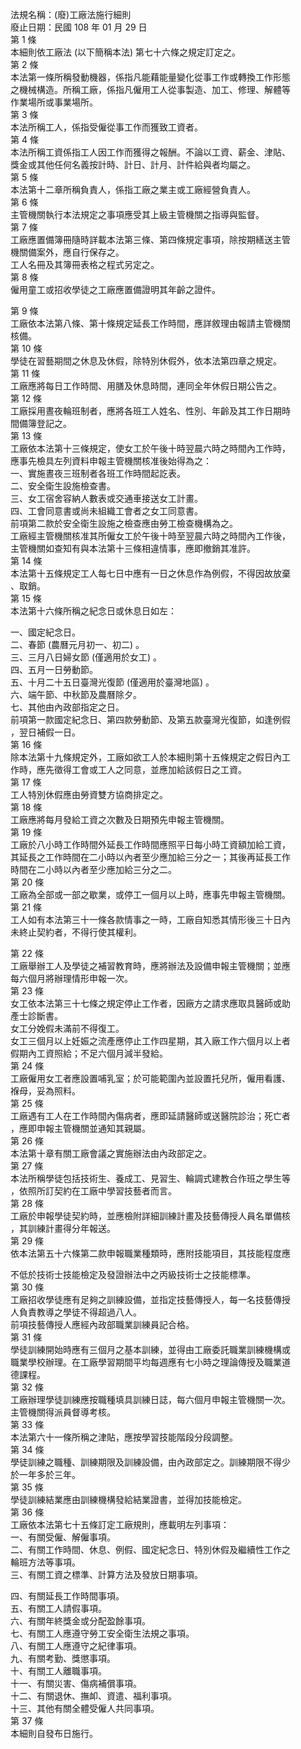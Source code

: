 法規名稱：(廢)工廠法施行細則  
廢止日期：民國 108 年 01 月 29 日  
第 1 條  
本細則依工廠法 (以下簡稱本法) 第七十六條之規定訂定之。  
第 2 條  
本法第一條所稱發動機器，係指凡能藉能量變化從事工作或轉換工作形態  
之機械構造。所稱工廠，係指凡僱用工人從事製造、加工、修理、解體等  
作業場所或事業場所。  
第 3 條  
本法所稱工人，係指受僱從事工作而獲致工資者。  
第 4 條  
本法所稱工資係指工人因工作而獲得之報酬。不論以工資、薪金、津貼、  
獎金或其他任何名義按計時、計日、計月、計件給與者均屬之。  
第 5 條  
本法第十二章所稱負責人，係指工廠之業主或工廠經營負責人。  
第 6 條  
主管機關執行本法規定之事項應受其上級主管機關之指導與監督。  
第 7 條  
工廠應置備簿冊隨時詳載本法第三條、第四條規定事項，除按期繕送主管  
機關備案外，應自行保存之。  
工人名冊及其簿冊表格之程式另定之。  
第 8 條  
僱用童工或招收學徒之工廠應置備證明其年齡之證件。  


第 9 條  
工廠依本法第八條、第十條規定延長工作時間，應詳敘理由報請主管機關  
核備。  
第 10 條  
學徒在習藝期間之休息及休假，除特別休假外，依本法第四章之規定。  
第 11 條  
工廠應將每日工作時間、用膳及休息時間，連同全年休假日期公告之。  
第 12 條  
工廠採用晝夜輪班制者，應將各班工人姓名、性別、年齡及其工作日期時  
間備簿登記之。  
第 13 條  
工廠依本法第十三條規定，使女工於午後十時翌晨六時之時間內工作時，  
應事先檢具左列資料申報主管機關核准後始得為之：  
一、實施晝夜三班制者各班工作時間起訖表。  
二、安全衛生設施檢查書。  
三、女工宿舍容納人數表或交通車接送女工計畫。  
四、工會同意書或尚未組織工會者之女工同意書。  
前項第二款於安全衛生設施之檢查應由勞工檢查機構為之。  
工廠經主管機關核准其所僱女工於午後十時至翌晨六時之時間內工作後，  
主管機關如查知有與本法第十三條相違情事，應即撤銷其准許。  
第 14 條  
本法第十五條規定工人每七日中應有一日之休息作為例假，不得因故放棄  
、取銷。  
第 15 條  
本法第十六條所稱之紀念日或休息日如左：  


一、國定紀念日。  
二、春節 (農曆元月初一、初二) 。  
三、三月八日婦女節 (僅適用於女工) 。  
四、五月一日勞動節。  
五、十月二十五日臺灣光復節 (僅適用於臺灣地區) 。  
六、端午節、中秋節及農曆除夕。  
七、其他由內政部指定之日。  
前項第一款國定紀念日、第四款勞動節、及第五款臺灣光復節，如逢例假  
，翌日補假一日。  
第 16 條  
除本法第十九條規定外，工廠如欲工人於本細則第十五條規定之假日內工  
作時，應先徵得工會或工人之同意，並應加給該假日之工資。  
第 17 條  
工人特別休假應由勞資雙方協商排定之。  
第 18 條  
工廠應將每月發給工資之次數及日期預先申報主管機關。  
第 19 條  
工廠於八小時工作時間外延長工作時間應照平日每小時工資額加給工資，  
其延長之工作時間在二小時以內者至少應加給三分之一；其後再延長工作  
時間在二小時以內者至少應加給三分之二。  
第 20 條  
工廠為全部或一部之歇業，或停工一個月以上時，應事先申報主管機關。  
第 21 條  
工人如有本法第三十一條各款情事之一時，工廠自知悉其情形後三十日內  
未終止契約者，不得行使其權利。  


第 22 條  
工廠舉辦工人及學徒之補習教育時，應將辦法及設備申報主管機關；並應  
每六個月將辦理情形申報一次。  
第 23 條  
女工依本法第三十七條之規定停止工作者，因廠方之請求應取具醫師或助  
產士診斷書。  
女工分娩假未滿前不得復工。  
女工三個月以上妊娠之流產應停止工作四星期，其入廠工作六個月以上者  
假期內工資照給；不足六個月減半發給。  
第 24 條  
工廠僱用女工者應設置哺乳室；於可能範圍內並設置托兒所，僱用看護、  
褓母，妥為照料。  
第 25 條  
工廠遇有工人在工作時間內傷病者，應即延請醫師或送醫院診治；死亡者  
，應即申報主管機關並通知其親屬。  
第 26 條  
本法第十章有關工廠會議之實施辦法由內政部定之。  
第 27 條  
本法所稱學徒包括技術生、養成工、見習生、輪調式建教合作班之學生等  
，依照所訂契約在工廠中學習技藝者而言。  
第 28 條  
工廠於申報學徒契約時，並應檢附詳細訓練計畫及技藝傳授人員名單備核  
，其訓練計畫得分年報送。  
第 29 條  
依本法第五十六條第二款申報職業種類時，應附技能項目，其技能程度應  


不低於技術士技能檢定及發證辦法中之丙級技術士之技能標準。  
第 30 條  
工廠招收學徒應有足夠之訓練設備，並指定技藝傳授人，每一名技藝傳授  
人負責教導之學徒不得超過八人。  
前項技藝傳授人應經內政部職業訓練員記合格。  
第 31 條  
學徒訓練開始時應有三個月之基本訓練，並得由工廠委託職業訓練機構或  
職業學校辦理。在工廠學習期間平均每週應有七小時之理論傳授及職業道  
德課程。  
第 32 條  
工廠辦理學徒訓練應按職種填具訓練日誌，每六個月申報主管機關一次。  
主管機關得派員督導考核。  
第 33 條  
本法第六十一條所稱之津貼，應按學習技能階段分段調整。  
第 34 條  
學徒訓練之職種、訓練期限及訓練設備，由內政部定之。訓練期限不得少  
於一年多於三年。  
第 35 條  
學徒訓練結業應由訓練機構發給結業證書，並得加技能檢定。  
第 36 條  
工廠依本法第七十五條訂定工廠規則，應載明左列事項：  
一、有關受僱、解僱事項。  
二、有關工作時間、休息、例假、國定紀念日、特別休假及繼續性工作之  
輪班方法等事項。  
三、有關工資之標準、計算方法及發放日期事項。  


四、有關延長工作時間事項。  
五、有關工人請假事項。  
六、有關年終獎金或分配盈餘事項。  
七、有關工人應遵守勞工安全衛生法規之事項。  
八、有關工人應遵守之紀律事項。  
九、有關考勤、獎懲事項。  
十、有關工人離職事項。  
十一、有關災害、傷病補償事項。  
十二、有關退休、撫卹、資遣、福利事項。  
十三、其他有關全體受僱人共同事項。  
第 37 條  
本細則自發布日施行。  


